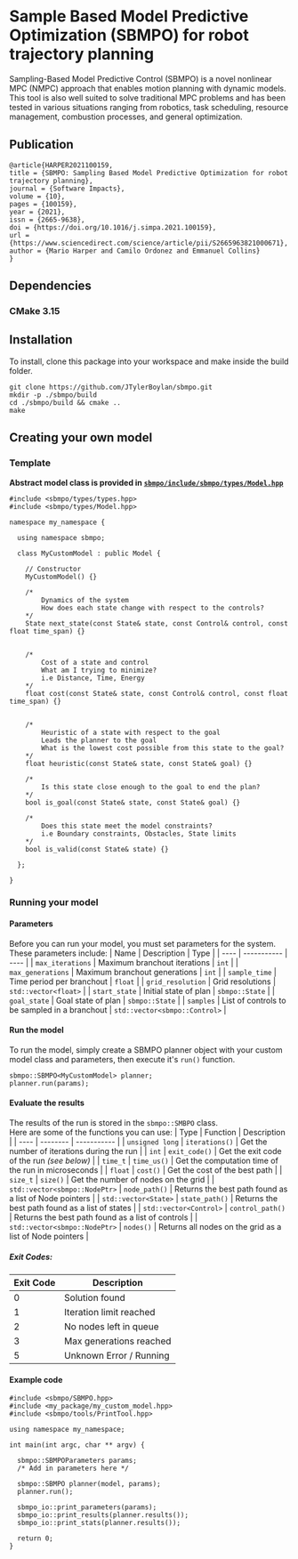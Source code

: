 # Sample Based Model Predictive Optimization (SBMPO) for robot trajectory planning

Sampling-Based Model Predictive Control (SBMPO) is a novel nonlinear MPC (NMPC) approach that enables
motion planning with dynamic models. This tool is also well suited to solve traditional MPC problems and has
been tested in various situations ranging from robotics, task scheduling, resource management, combustion
processes, and general optimization.

## Publication

```
@article{HARPER2021100159,
title = {SBMPO: Sampling Based Model Predictive Optimization for robot trajectory planning},
journal = {Software Impacts},
volume = {10},
pages = {100159},
year = {2021},
issn = {2665-9638},
doi = {https://doi.org/10.1016/j.simpa.2021.100159},
url = {https://www.sciencedirect.com/science/article/pii/S2665963821000671},
author = {Mario Harper and Camilo Ordonez and Emmanuel Collins}
}
```

## Dependencies
### CMake 3.15

## Installation
To install, clone this package into your workspace and make inside the build folder.

```
git clone https://github.com/JTylerBoylan/sbmpo.git
mkdir -p ./sbmpo/build
cd ./sbmpo/build && cmake ..
make
```

## Creating your own model
### Template
**Abstract model class is provided in [`sbmpo/include/sbmpo/types/Model.hpp`](https://github.com/JTylerBoylan/sbmpo/blob/main/sbmpo/include/sbmpo/types/Model.hpp)**
```
#include <sbmpo/types/types.hpp>
#include <sbmpo/types/Model.hpp>

namespace my_namespace {

  using namespace sbmpo;

  class MyCustomModel : public Model {
 
    // Constructor
    MyCustomModel() {}
    
    /*
        Dynamics of the system
        How does each state change with respect to the controls?
    */
    State next_state(const State& state, const Control& control, const float time_span) {}


    /*
        Cost of a state and control
        What am I trying to minimize?
        i.e Distance, Time, Energy
    */
    float cost(const State& state, const Control& control, const float time_span) {}


    /*
        Heuristic of a state with respect to the goal
        Leads the planner to the goal
        What is the lowest cost possible from this state to the goal?
    */
    float heuristic(const State& state, const State& goal) {}

    /*
        Is this state close enough to the goal to end the plan?
    */
    bool is_goal(const State& state, const State& goal) {}

    /*
        Does this state meet the model constraints?
        i.e Boundary constraints, Obstacles, State limits
    */
    bool is_valid(const State& state) {}
  
  };

}
```
### Running your model
#### Parameters
Before you can run your model, you must set parameters for the system.  
These parameters include:
| Name | Description | Type |
| ---- | ----------- | ---- |
| `max_iterations` | Maximum branchout iterations | `int` |
| `max_generations` | Maximum branchout generations | `int` |
| `sample_time` | Time period per branchout | `float` |
| `grid_resolution` | Grid resolutions | `std::vector<float>` |
| `start_state` | Initial state of plan | `sbmpo::State` |
| `goal_state` | Goal state of plan | `sbmpo::State` |
| `samples` | List of controls to be sampled in a branchout | `std::vector<sbmpo::Control>` |

#### Run the model
To run the model, simply create a SBMPO planner object with your custom model class and parameters, then execute it's `run()` function.
```
sbmpo::SBMPO<MyCustomModel> planner;
planner.run(params);
```

#### Evaluate the results
The results of the run is stored in the `sbmpo::SMBPO` class.  
Here are some of the functions you can use:
| Type | Function | Description |
| ---- | -------- | ----------- |
| `unsigned long` | `iterations()` | Get the number of iterations during the run |
| `int` | `exit_code()` | Get the exit code of the run *(see below)* |
| `time_t` | `time_us()` | Get the computation time of the run in microseconds |
| `float` | `cost()` | Get the cost of the best path |
| `size_t` | `size()` | Get the number of nodes on the grid |
| `std::vector<sbmpo::NodePtr>` | `node_path()` | Returns the best path found as a list of Node pointers |
| `std::vector<State>` | `state_path()` | Returns the best path found as a list of states |
| `std::vector<Control>` | `control_path()` | Returns the best path found as a list of controls |
| `std::vector<sbmpo::NodePtr>` | `nodes()` | Returns all nodes on the grid as a list of Node pointers |

##### Exit Codes:
| Exit Code | Description |
| --------- | ----------- |
|     0     | Solution found |
|     1     | Iteration limit reached |
|     2     | No nodes left in queue |
|     3     | Max generations reached |
|     5     | Unknown Error / Running |

#### Example code

```
#include <sbmpo/SBMPO.hpp>
#include <my_package/my_custom_model.hpp>
#include <sbmpo/tools/PrintTool.hpp>

using namespace my_namespace;

int main(int argc, char ** argv) {

  sbmpo::SBMPOParameters params;
  /* Add in parameters here */
  
  sbmpo::SBMPO planner(model, params);
  planner.run();
  
  sbmpo_io::print_parameters(params);
  sbmpo_io::print_results(planner.results());
  sbmpo_io::print_stats(planner.results());

  return 0;
}
```


